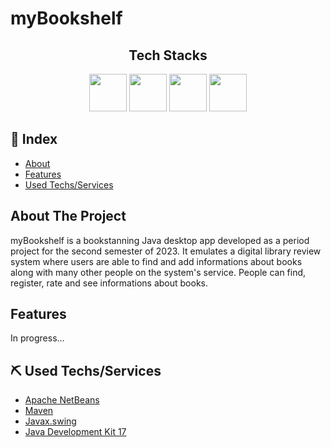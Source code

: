# myBookshelf
<div align="center">
    <h2>Tech Stacks</h2>
    <img width="60px" src="https://cdn.jsdelivr.net/gh/devicons/devicon/icons/java/java-original.svg"/>
    <img width="60px" src="https://cdn.jsdelivr.net/gh/devicons/devicon/icons/mysql/mysql-original-wordmark.svg"/>
    <img width="60px" src="https://davibatista.tech/assets/images/techs/sql.png"/>
    <img width="60px" src="https://user-images.githubusercontent.com/43886029/158700686-2b7f0d3d-2cfa-4ed0-9783-3b4b0d24469e.svg"/>
</div>

## 📖 Index
- [About](#about-it)
- [Features](#features)
- [Used Techs/Services](#techs-used)

## About The Project <a name = "about-it"></a>

myBookshelf is a bookstanning Java desktop app developed as a period project for the second semester of 2023.
It emulates a digital library review system where users are able to find and add informations about books along with many other people on the system's service. People can find, register, rate and see informations about books.

## Features <a name = "features"></a>

In progress...

## ⛏ Used Techs/Services <a name = "techs-used"></a>

- [Apache NetBeans](https://netbeans.apache.org/)
- [Maven](https://maven.apache.org/)
- [Javax.swing](https://docs.oracle.com/javase%2F7%2Fdocs%2Fapi%2F%2F/javax/swing/package-summary.html)
- [Java Development Kit 17](https://jdk.java.net/17/)